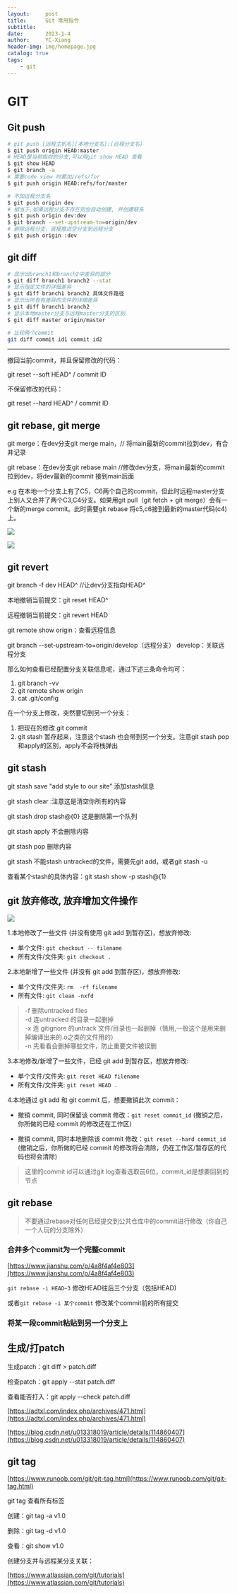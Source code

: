 ```yaml
---
layout:     post
title:      Git 常用指令
subtitle:
date:       2023-1-4
author:     YC-Xiang
header-img: img/homepage.jpg
catalog: true
tags:
    - git
---
```


# GIT

## Git push

```bash
# git push [远程主机名][本地分支名]:[远程分支名]
$ git push origin HEAD:master
# HEAD是当前指向的分支,可以用git show HEAD 查看
$ git show HEAD
$ git branch -a
# 需要code view 时要加/refs/for
$ git push origin HEAD:refs/for/master

# 不加远程分支名
$ git push origin dev
# 相当于,如果远程分支不存在则会自动创建, 并创建联系
$ git push origin dev:dev
$ git branch --set-upstream-to=origin/dev
# 删除远程分支，直接推送空分支到远程分支
$ git push origin :dev
```

## git diff

```bash
# 显示出branch1和branch2中差异的部分
$ git diff branch1 branch2 --stat
# 显示指定文件的详细差异
$ git diff branch1 branch2 具体文件路径
# 显示出所有有差异的文件的详细差异
$ git diff branch1 branch2
# 显示本地master分支与远程master分支的区别
$ git diff master origin/master

# 比较两个commit
git diff commit id1 commit id2
```

---

撤回当前commit，并且保留修改的代码：

git reset --soft HEAD^ / commit ID

不保留修改的代码：

git reset --hard HEAD^ / commit ID

## git rebase, git merge

git merge：在dev分支git merge main，// 将main最新的commit拉到dev，有合并记录

git rebase：在dev分支git rebase main //修改dev分支，将main最新的commit拉到dev，将dev最新的commit 接到main后面

e.g 在本地一个分支上有了C5，C6两个自己的commit，但此时远程master分支上别人又合并了两个C3,C4分支。如果用git pull（git fetch + git merge）会有一个新的merge commit。此时需要git rebase 将c5,c6接到最新的master代码(c4)上。

![](https://xyc-1316422823.cos.ap-shanghai.myqcloud.com/git1.png)

![](https://xyc-1316422823.cos.ap-shanghai.myqcloud.com/git2.png)

## git revert

git branch -f dev HEAD^  //让dev分支指向HEAD^

本地撤销当前提交：git reset HEAD^

远程撤销当前提交：git revert HEAD

git remote show origin：查看远程信息

git branch --set-upstream-to=origin/develop（远程分支） develop：关联远程分支

那么如何查看已经配置分支关联信息呢，通过下述三条命令均可：

1. git branch -vv
2. git remote show origin
3. cat .git/config

在一个分支上修改，突然要切到另一个分支：

1. 把现在的修改 git commit
2. git stash 暂存起来，注意这个stash 也会带到另一个分支。注意git stash pop和apply的区别，apply不会将栈弹出

## git stash

git stash save "add style to our site” 添加stash信息

git stash clear :注意这是清空你所有的内容

git stash drop stash@{0} 这是删除第一个队列

git stash apply 不会删除内容

git stash pop 删除内容

git stash 不能stash untracked的文件，需要先git add，或者git stash -u

查看某个stash的具体内容：git stash show -p stash@{1}

## git 放弃修改, 放弃增加文件操作

![](https://tva1.sinaimg.cn/large/008i3skNgy1gxwbxstsu3j30lu0agaah.jpg)

1.本地修改了一些文件 (并没有使用 git add 到暂存区)，想放弃修改:

- 单个文件: `git checkout -- filename`
- 所有文件/文件夹: `git checkout .`

2.本地新增了一些文件 (并没有 git add 到暂存区)，想放弃修改:

- 单个文件/文件夹: `rm  -rf filename`
- 所有文件: `git clean -nxfd`

> -f 删除untracked files <br/>
> -d 连untracked 的目录一起删掉 <br/>
> -x 连 gitignore 的untrack 文件/目录也一起删掉（慎用,一般这个是用来删掉编译出来的.o之类的文件用的）<br/>
> -n 先看看会删掉哪些文件，防止重要文件被误删

3.本地修改/新增了一些文件，已经 git add 到暂存区，想放弃修改:
- 单个文件/文件夹: `git reset HEAD filename`
- 所有文件/文件夹: `git reset HEAD .`

4.本地通过 git add 和 git commit 后，想要撤销此次 commit：

- 撤销 commit, 同时保留该 commit 修改：`git reset commit_id` (撤销之后，你所做的已经 commit 的修改还在工作区)

- 撤销 commit, 同时本地删除该 commit 修改：`git reset --hard commit_id` (撤销之后，你所做的已经 commit 的修改将会清除，仍在工作区/暂存区的代码也将会清除)

>这里的commit id可以通过git log查看选取前6位，commit_id是想要回到的节点


## git rebase
> 不要通过rebase对任何已经提交到公共仓库中的commit进行修改（你自己一个人玩的分支除外）

### 合并多个commit为一个完整commit
[https://www.jianshu.com/p/4a8f4af4e803](https://www.jianshu.com/p/4a8f4af4e803)

`git rebase -i HEAD~3` 修改HEAD往后三个分支（包括HEAD)

或者`git rebase -i 某个commit` 修改某个commit前的所有提交

### 将某一段commit粘贴到另一个分支上

## 生成/打patch

生成patch：git diff > patch.diff

检查patch：git apply --stat patch.diff

查看能否打入：git apply --check patch.diff

[https://adtxl.com/index.php/archives/471.html](https://adtxl.com/index.php/archives/471.html)

[https://blog.csdn.net/u013318019/article/details/114860407](https://blog.csdn.net/u013318019/article/details/114860407)

## git tag

[https://www.runoob.com/git/git-tag.html](https://www.runoob.com/git/git-tag.html)

git tag 查看所有标签

创建：git tag -a v1.0

删除：git tag -d v1.0

查看：git show v1.0

创建分支并与远程某分支关联：

[https://www.atlassian.com/git/tutorials](https://www.atlassian.com/git/tutorials)
